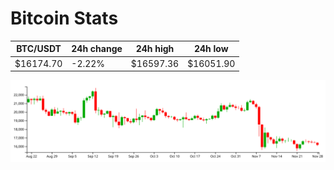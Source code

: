 # Bitcoin Stats

BTC/USDT|24h change|24h high|24h low|
|---|---|---|---|
|$16174.70|-2.22%|$16597.36|$16051.90|

<img src="./chart.svg">
